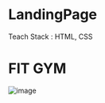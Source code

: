# LandingPage

Teach Stack : HTML, CSS

# FIT GYM

![image](https://github.com/rohhitsingh19/OCTANET_MAY/assets/154086284/62131ca9-3801-4433-bbdd-91c82e598167)

